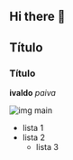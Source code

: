 ## Hi there 👋
<!-- Cabeçalho-->
## Título
### Título
**ivaldo**
_paiva_

![img main](https://user-images.githubusercontent.com/74038190/212257454-16e3712e-945a-4ca2-b238-408ad0bf87e6.gif)
- lista 1
- lista 2
  - lista 3



<!--
**IvaPaiva/IvaPaiva** is a ✨ _special_ ✨ repository because its `README.md` (this file) appears on your GitHub profile.

Here are some ideas to get you started:

- 🔭 I’m currently working on ...
- 🌱 I’m currently learning ...
- 👯 I’m looking to collaborate on ...
- 🤔 I’m looking for help with ...
- 💬 Ask me about ...
- 📫 How to reach me: ...
- 😄 Pronouns: ...
- ⚡ Fun fact: ...
-->
